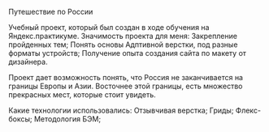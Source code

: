 Путешествие по России

Учебный проект, который был создан в ходе обучения на Яндекс.практикуме.
Значимость проекта для меня:
Закрепление пройденных тем;
Понять основы Адптивной верстки, под разные форматы устройств;
Получение опыта создания сайта по макету от дизайнера.

Проект дает возможность понять, что Россия не заканчивается на границы Европы и Азии. Восточнее этой границы, есть множество прекрасных мест, которые стоит увидеть.

Какие технологии использовались:
Отзывчивая верстка;
Гриды;
Флекс-боксы;
Методология БЭМ;
